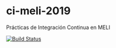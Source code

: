 # ci-meli-2019
Prácticas de Integración Continua en MELI

[![Build Status](https://travis-ci.com/tompais/ci-meli-2019.svg?branch=master)](https://travis-ci.com/tompais/ci-meli-2019)
